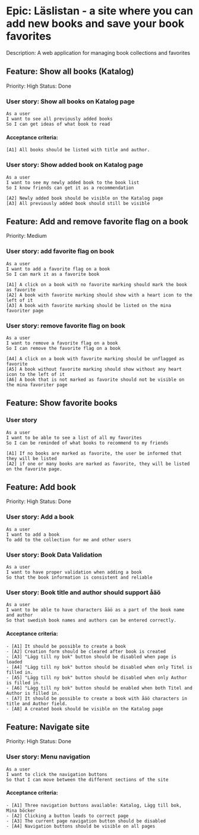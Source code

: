 # Epic: Läslistan - a site where you can add new books and save your book favorites

Description: A web application for managing book collections and favorites 

## Feature: Show all books (Katalog)
Priority: High
Status: Done
### User story: Show all books on Katalog page
    As a user
    I want to see all previously added books
    So I can get ideas of what book to read

#### Acceptance criteria: 
    [A1] All books should be listed with title and author.

### User story: Show added book on Katalog page
    As a user
    I want to see my newly added book to the book list
    So I know friends can get it as a recommendation

    [A2] Newly added book should be visible on the Katalog page
    [A3] All previously added book should still be visible


## Feature: Add and remove favorite flag on a book
Priority: Medium

### User story: add favorite flag on book
    As a user
    I want to add a favorite flag on a book
    So I can mark it as a favorite book

    [A1] A click on a book with no favorite marking should mark the book as favorite
    [A2] A book with favorite marking should show with a heart icon to the left of it
    [A3] A book with favorite marking should be listed on the mina favoriter page

### User story: remove favorite flag on book
    As a user
    I want to remove a favorite flag on a book
    So I can remove the favorite flag on a book

    [A4] A click on a book with favorite marking should be unflagged as favorite
    [A5] A book without favorite marking should show without any heart icon to the left of it
    [A6] A book that is not marked as favorite should not be visible on the mina favoriter page


## Feature: Show favorite books

### User story
    As a user
    I want to be able to see a list of all my favorites
    So I can be reminded of what books to recommend to my friends

    [A1] If no books are marked as favorite, the user be informed that they will be listed
    [A2] if one or many books are marked as favorite, they will be listed on the favorite page.


## Feature: Add book
Priority: High
Status: Done

### User story: Add a book
    As a user
    I want to add a book
    To add to the collection for me and other users

### User story: Book Data Validation
    As a user
    I want to have proper validation when adding a book
    So that the book information is consistent and reliable

### User story: Book title and author should support åäö
    As a user
    I want to be able to have characters åäö as a part of the book name and author
    So that swedish book names and authors can be entered correctly.


#### Acceptance criteria:
    - [A1] It should be possible to create a book
    - [A2] Creation form should be cleared after book is created
    - [A3] "Lägg till ny bok" button should be disabled when page is loaded
    - [A4] "Lägg till ny bok" button should be disabled when only Titel is filled in.
    - [A5] "Lägg till ny bok" button should be disabled when only Author is filled in.
    - [A6] "Lägg till ny bok" button should be enabled when both Titel and Author is filled in.
    - [A7] It should be possible to create a book with åäö characters in title and Author field.
    - [A8] A created book should be visible on the Katalog page

## Feature: Navigate site
Priority: High
Status: Done

### User story: Menu navigation
    As a user
    I want to click the navigation buttons 
    So that I can move between the different sections of the site

#### Acceptance criteria:
    - [A1] Three navigation buttons available: Katalog, Lägg till bok, Mina böcker
    - [A2] Clicking a button leads to correct page
    - [A3] The current page navigation button should be disabled
    - [A4] Navigation buttons should be visible on all pages

